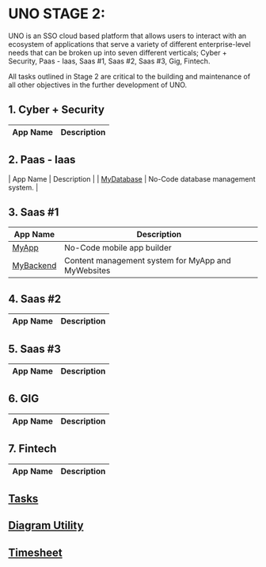 # UNO STAGE 2:
UNO is an SSO cloud based platform that allows users to interact with an ecosystem of applications that serve a variety of different enterprise-level needs that can be broken up into seven different verticals; Cyber + Security, Paas - Iaas, Saas #1, Saas #2, Saas #3, Gig, Fintech.

All tasks outlined in Stage 2 are critical to the building and maintenance of all other objectives in the further development of UNO.


## 1. Cyber + Security

| App Name      | Description   | 
| ------------- | ------------- | 


## 2. Paas - Iaas
| App Name      | Description   | 
| [MyDatabase](https://github.com/KylanThomson/MyDatabase) | No-Code database management system. | 


## 3. Saas #1
| App Name      | Description   | 
| ------------- | ------------- |
| [MyApp](https://github.com/KylanThomson/MyApp) | No-Code mobile app builder|
|[MyBackend](https://github.com/KylanThomson/MyBackend)| Content management system for MyApp and MyWebsites|


## 4. Saas #2
| App Name      | Description   | 
| ------------- | ------------- | 


## 5. Saas #3
| App Name      | Description   | 
| ------------- | ------------- | 


## 6. GIG
| App Name      | Description   | 
| ------------- | ------------- | 


## 7. Fintech
| App Name      | Description   | 
| ------------- | ------------- | 


## [Tasks](https://trello.com/b/Fr5kX9Tw/uno-stage-1)

## [Diagram Utility](https://app.diagrams.net/)

## [Timesheet](https://docs.google.com/spreadsheets/d/1KVrC4vcK2uRZ8MH8t7Wh9eKomcEXaPVqrJrL9MUeFaU/edit?usp=sharing)

